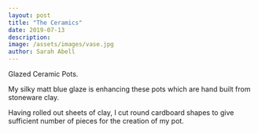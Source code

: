 ```yaml
---
layout: post
title: "The Ceramics"
date: 2019-07-13
description: 
image: /assets/images/vase.jpg
author: Sarah Abell
---
```

Glazed Ceramic Pots. 

My silky matt blue glaze is enhancing these pots which are hand built from stoneware clay. 

Having rolled out sheets of clay, I cut round cardboard shapes to give sufficient number of pieces for the creation of my pot.
